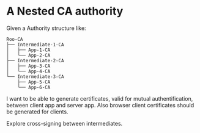 # A Nested CA authority

Given a Authority structure like:
```
Roo-CA
├── Intermediate-1-CA
│   ├── App-1-CA
│   └── App-2-CA
├── Intermediate-2-CA
│   ├── App-3-CA
│   └── App-4-CA
└── Intermediate-3-CA
    ├── App-5-CA
    └── App-6-CA
```

I want to be able to generate certificates, valid for mutual authentification, between client app and server app.
Also browser client certificates should be generated for clients.

Explore cross-signing between intermediates.